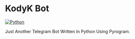 # KodyK Bot 

[![Python](http://forthebadge.com/images/badges/made-with-python.svg)](https://python.org)

Just Another Telegram Bot Written In Python Using Pyrogram.

